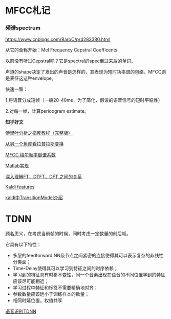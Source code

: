 # MFCC札记

### 频谱spectrum



<https://www.cnblogs.com/BaroC/p/4283380.html>



从它的全称开始：Mel Frequency Cepstral Coefficents

以前没有听过Cepstral吧？它是spectral的spec倒过来后的单词。



声道的shape决定了发出的声音是怎样的，其表现为短时功率谱的包络，MFCC则是表征这这种envelope。

快速一瞥：

1.将语音分成短帧（一般20-40ms，为了简化，假设的语音信号的短时平稳性）

2.对每一帧，计算perioogram estimate。



**知乎好文**

[傅里叶分析之掐死教程（完整版）](<https://zhuanlan.zhihu.com/p/19763358>)

[从另一个角度看拉普拉斯变换](<https://zhuanlan.zhihu.com/p/40783304>)

[MFCC 梅尔频率倒谱系数](<https://zhuanlan.zhihu.com/p/23305179>)

[Matlab实现](<http://mirlab.org/jang/books/audioSignalProcessing/speechFeatureMfcc_chinese.asp?title=12-2%20MFCC>)

[深入理解FT，DTFT，DFT 之间的关系](<https://blog.csdn.net/weixin_40679412/article/details/80426463>)





[Kaldi features](<http://www.kaldi-asr.org/doc/feat.html>)

[kaldi中TransitionModel介绍](<https://blog.csdn.net/u013677156/article/details/79136418>)

# TDNN 

顾名思义，在考虑当前帧的时候，同时考虑一定数量的前后帧。

它具有以下特性：

- 多层的feedforward NN及节点之间紧密的连接使得其可以表示复杂的非线性分类面；
- Time-Delay使得其可以学习到特征之间的时序依赖；
- 学习到的特征具有时移不变性，同一个音素出现在语音的不同位置学到的特征应该尽可能相近；
- 学习过程中特征和标签不需要精确地对齐；
- 参数数量应该远小于训练样本的数量；
- 相同时延位置，权值共享

[语音识别TDNN](<https://blog.csdn.net/Xwei1226/article/details/80181655>)